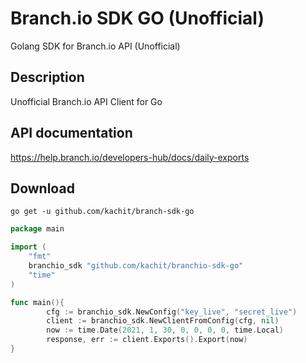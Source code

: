 # Branch.io SDK GO (Unofficial)
Golang SDK for Branch.io API (Unofficial)

## Description
Unofficial Branch.io API Client for Go

## API documentation
https://help.branch.io/developers-hub/docs/daily-exports

## Download
```shell
go get -u github.com/kachit/branch-sdk-go
```

```go
package main

import (
	"fmt"
	branchio_sdk "github.com/kachit/branchio-sdk-go"
	"time"
)

func main(){
        cfg := branchio_sdk.NewConfig("key_live", "secret_live")
        client := branchio_sdk.NewClientFromConfig(cfg, nil)
        now := time.Date(2021, 1, 30, 0, 0, 0, 0, time.Local)
        response, err := client.Exports().Export(now)
}
```
